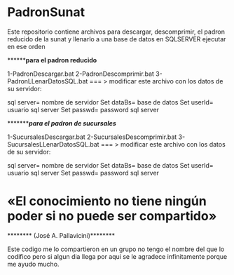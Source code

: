 # PadronSunat

Este repositorio contiene archivos para descargar, descomprimir, el padron reducido de la sunat y llenarlo a una base de datos en SQLSERVER
ejecutar en ese orden 

**************para el padron reducido********

1-PadronDescargar.bat
2-PadronDescomprimir.bat
3-PadronLLenarDatosSQL.bat === > modificar este archivo con los datos de su servidor:

sql server= nombre de servidor
Set dataBs= base de datos 
Set userId= usuario sql server
Set passwd= password sql server

**************para el padron de sucursales*******

1-SucursalesDescargar.bat
2-SucursalesDescomprimir.bat
3-SucursalesLLenarDatosSQL.bat === > modificar este archivo con los datos de su servidor:

sql server= nombre de servidor
Set dataBs= base de datos 
Set userId= usuario sql server
Set passwd= password sql server


# «El conocimiento no tiene ningún poder si no puede ser compartido»
******** (José A. Pallavicini)********




Este codigo me lo compartieron en un grupo no tengo el nombre del que lo codifico pero si algun dia llega por aqui se le agradece infinitamente porque me ayudo mucho.

